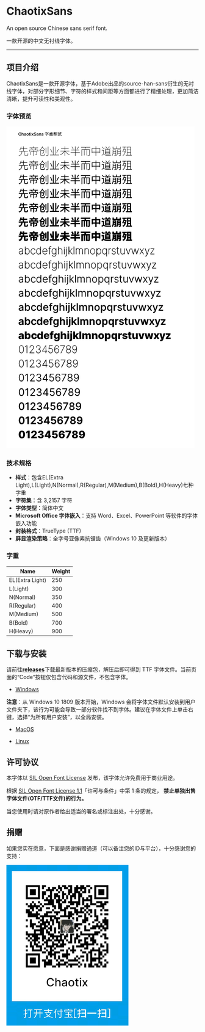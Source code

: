 # ChaotixSans
An open source Chinese sans serif font.

 一款开源的中文无衬线字体。

---

## 项目介绍

ChaotixSans是一款开源字体，基于Adobe出品的source-han-sans衍生的无衬线字体，对部分字形细节、字符的样式和间距等方面都进行了精细处理，更加简洁清晰，提升可读性和美观性。

### 字体预览

![](https://github.com/Chaotixxxx/ChaotixSans/blob/main/image/font%20preview.png)

### 技术规格

* **样式**：包含EL(Extra Light),L(Light),N(Normal),R(Regular),M(Medium),B(Bold),H(Heavy)七种字重
* **字符集**：含 3,2157 字符
* **字体类型**：简体中文
* **Microsoft Office 字体嵌入**：支持 Word、Excel、PowerPoint 等软件的字体嵌入功能
* **封装格式**：TrueType (TTF)
* **屏显渲染策略**：全字号亚像素抗锯齿（Windows 10 及更新版本）

### 字重

| Name       | Weight |
| ---------- | ------ |
| EL(Extra Light)   | 250    |
| L(Light)   | 300    |
| N(Normal)   | 350    |
| R(Regular) | 400    |
| M(Medium)  | 500    |
| B(Bold)   | 700    |
| H(Heavy)   | 900    |

## 下载与安装
请前往[**releases**](https://github.com/Chaotixxxx/ChaotixSans/releases)下载最新版本的压缩包，解压后即可得到 TTF 字体文件。当前页面的“Code”按钮仅包含代码和源文件，不包含字体。

* [Windows](https://www.microsoft.com/en-us/Typography/TrueTypeInstall.aspx)
  
**注意**：从 Windows 10 1809 版本开始，Windows 会将字体文件默认安装到用户文件夹下，该行为可能会导致一部分软件找不到字体。建议在字体文件上单击右键，选择“为所有用户安装”，以全局安装。

* [MacOS](https://support.apple.com/en-us/HT201749)

* [Linux](https://github.com/adobe-fonts/source-code-pro/issues/17#issuecomment-8967116)

## 许可协议

本字体以 [SIL Open Font License](http://scripts.sil.org/OFL) 发布，该字体允许免费用于商业用途。

根据 [SIL Open Font License 1.1](https://openfontlicense.org)「许可与条件」中第 1 条的规定， **禁止单独出售字体文件(OTF/TTF文件)的行为。**

当您使用时请对原作者给出适当的署名或标注出处，十分感谢。

## 捐赠
如果您实在愿意，下面是感谢捐赠通道（可以备注您的ID与平台），十分感谢您的支持：

![](https://github.com/Chaotixxxx/ChaotixSans/blob/main/image/Donation.png)



